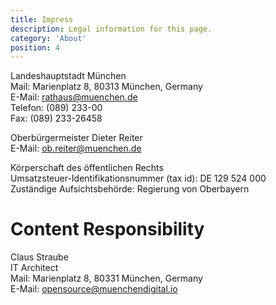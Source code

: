 ```yaml
---
title: Impress
description: Legal information for this page.
category: 'About'
position: 4
---
```



Landeshauptstadt München  
Mail: Marienplatz 8, 80313 München, Germany  
E-Mail: rathaus@muenchen.de  
Telefon: (089) 233-00  
Fax: (089) 233-26458  

Oberbürgermeister Dieter Reiter  
E-Mail: ob.reiter@muenchen.de  

Körperschaft des öffentlichen Rechts  
Umsatzsteuer-Identifikationsnummer (tax id): DE 129 524 000  
Zuständige Aufsichtsbehörde: Regierung von Oberbayern  

# Content Responsibility

Claus Straube  
IT Architect  
Mail: Marienplatz 8, 80331 München, Germany  
E-Mail: opensource@muenchendigital.io  
